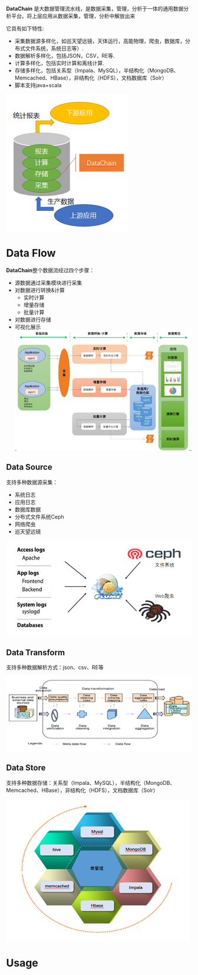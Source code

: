 **DataChain** 是大数据管理流水线，是数据采集，管理，分析于一体的通用数据分析平台。将上层应用从数据采集，管理，分析中解放出来

它具有如下特性:

*  采集数据源多样化，如巡天望远镜，天体运行，高能物理，爬虫，数据库，分布式文件系统，系统日志等）.
*  数据解析多样化，包括JSON，CSV，RE等.
*  计算多样化，包括实时计算和离线计算.
*  存储多样化，包括关系型（Impala、MySQL），半结构化（MongoDB、Memcached、HBase），非结构化（HDFS），文档数据库（Solr）
*  脚本支持java+scala

![](https://github.com/cas-bigdatalab/DataChain/blob/master/doc/dataDesc.png)

Data Flow
=====================================
**DataChain**整个数据流经过四个步骤：
* 源数据通过采集模块进行采集
* 对数据进行转换&计算
  * 实时计算
  * 增量存储
  * 批量计算
* 对数据进行存储
* 可视化展示
![](https://github.com/cas-bigdatalab/DataChain/blob/master/doc/dataFlow.png)

Data Source
-------------------------------

支持多种数据源采集：
*  系统日志
*  应用日志
*  数据库数据
*  分布式文件系统Ceph
*  网络爬虫
*  巡天望远镜

![](https://github.com/cas-bigdatalab/DataChain/blob/master/doc/dataSource.png)

Data Transform
---------------------------------

支持多种数据解析方式：json、csv、RE等

![](https://github.com/cas-bigdatalab/DataChain/blob/master/doc/dataTransform.png)

Data Store
---------------------------------

支持多种数据存储：关系型（Impala、MySQL），半结构化（MongoDB、Memcached、HBase），非结构化（HDFS），文档数据库（Solr）

![](https://github.com/cas-bigdatalab/DataChain/blob/master/doc/dataStore.png)


Usage
=====================================
